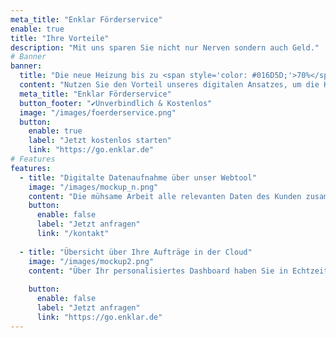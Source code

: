 ```yaml
---
meta_title: "Enklar Förderservice"
enable: true
title: "Ihre Vorteile"
description: "Mit uns sparen Sie nicht nur Nerven sondern auch Geld."
# Banner
banner:
  title: "Die neue Heizung bis zu <span style='color: #016D5D;'>70%</span> fördern lassen mit dem <span style='color: #016D5D;'>Enklar Förderservice</span>"
  content: "Nutzen Sie den Vorteil unseres digitalen Ansatzes, um die Heizlastberechnung präzise nach DIN 12831 und den Förderservice digitalisiert und innerhalb weniger Tage über uns abzuwickeln."
  meta_title: "Enklar Förderservice"
  button_footer: "✔️Unverbindlich & Kostenlos"
  image: "/images/foerderservice.png"
  button:
    enable: true
    label: "Jetzt kostenlos starten"
    link: "https://go.enklar.de"
# Features
features:
  - title: "Digitalte Datenaufnahme über unser Webtool"
    image: "/images/mockup_n.png"
    content: "Die mühsame Arbeit alle relevanten Daten des Kunden zusammenzukriegen, um endlich mit der Berechnung loszulegen nehmen wir Ihnen ab. Über unsere intelligente Eingabemaske wird der Kunde schrittweise an die Hand genommen, um wichtige Datenpunkte bequem vom Sofa aus eingeben zu können. Wir prüfen die Daten natürlich anhand von Erfahrungswerten nach Plausibilität."
    button:
      enable: false
      label: "Jetzt anfragen"
      link: "/kontakt"
    
  - title: "Übersicht über Ihre Aufträge in der Cloud"
    image: "/images/mockup2.png"
    content: "Über Ihr personalisiertes Dashboard haben Sie in Echtzeit Zugriff auf all Ihre eingegangenen Aufträge. Zudem werden alle Daten, die im Laufe der Abwicklung entstehen hier zentral und überall abrufbar gesammelt."
 
    button:
      enable: false
      label: "Jetzt anfragen"
      link: "https://go.enklar.de"
---
```

